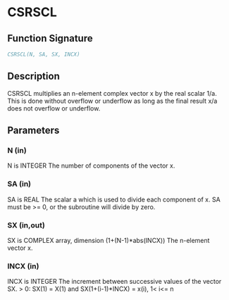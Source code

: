 # CSRSCL

## Function Signature

```fortran
CSRSCL(N, SA, SX, INCX)
```

## Description


 CSRSCL multiplies an n-element complex vector x by the real scalar
 1/a.  This is done without overflow or underflow as long as
 the final result x/a does not overflow or underflow.

## Parameters

### N (in)

N is INTEGER The number of components of the vector x.

### SA (in)

SA is REAL The scalar a which is used to divide each component of x. SA must be >= 0, or the subroutine will divide by zero.

### SX (in,out)

SX is COMPLEX array, dimension (1+(N-1)*abs(INCX)) The n-element vector x.

### INCX (in)

INCX is INTEGER The increment between successive values of the vector SX. > 0: SX(1) = X(1) and SX(1+(i-1)*INCX) = x(i), 1< i<= n

